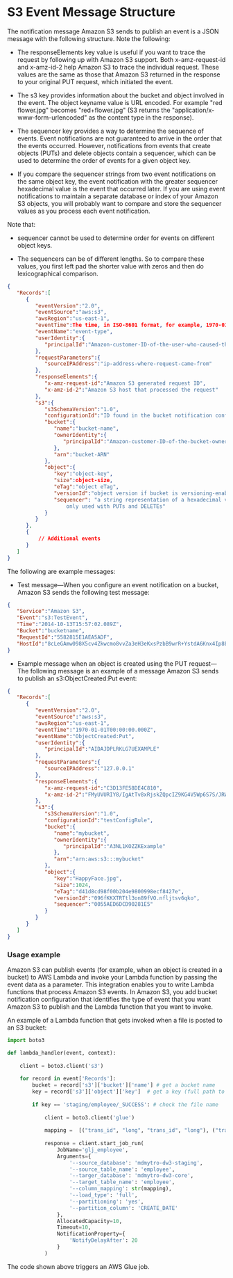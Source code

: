 # S3 Event Message Structure
The notification message Amazon S3 sends to publish an event is a JSON message with the following structure. Note the following:

* The responseElements key value is useful if you want to trace the request by following up with Amazon S3 support. Both x-amz-request-id and x-amz-id-2 help Amazon S3 to trace the individual request. These values are the same as those that Amazon S3 returned in the response to your original PUT request, which initiated the event.

* The s3 key provides information about the bucket and object involved in the event. The object keyname value is URL encoded. For example "red flower.jpg" becomes "red+flower.jpg" (S3 returns the "application/x-www-form-urlencoded" as the content type in the response).

* The sequencer key provides a way to determine the sequence of events. Event notifications are not guaranteed to arrive in the order that the events occurred. However, notifications from events that create objects (PUTs) and delete objects contain a sequencer, which can be used to determine the order of events for a given object key.

* If you compare the sequencer strings from two event notifications on the same object key, the event notification with the greater sequencer hexadecimal value is the event that occurred later. If you are using event notifications to maintain a separate database or index of your Amazon S3 objects, you will probably want to compare and store the sequencer values as you process each event notification.

Note that:

* sequencer cannot be used to determine order for events on different object keys.

* The sequencers can be of different lengths. So to compare these values, you first left pad the shorter value with zeros and then do lexicographical comparison.

```json
{  
   "Records":[  
      {  
         "eventVersion":"2.0",
         "eventSource":"aws:s3",
         "awsRegion":"us-east-1",
         "eventTime":The time, in ISO-8601 format, for example, 1970-01-01T00:00:00.000Z, when S3 finished processing the request,
         "eventName":"event-type",
         "userIdentity":{  
            "principalId":"Amazon-customer-ID-of-the-user-who-caused-the-event"
         },
         "requestParameters":{  
            "sourceIPAddress":"ip-address-where-request-came-from"
         },
         "responseElements":{  
            "x-amz-request-id":"Amazon S3 generated request ID",
            "x-amz-id-2":"Amazon S3 host that processed the request"
         },
         "s3":{  
            "s3SchemaVersion":"1.0",
            "configurationId":"ID found in the bucket notification configuration",
            "bucket":{  
               "name":"bucket-name",
               "ownerIdentity":{  
                  "principalId":"Amazon-customer-ID-of-the-bucket-owner"
               },
               "arn":"bucket-ARN"
            },
            "object":{  
               "key":"object-key",
               "size":object-size,
               "eTag":"object eTag",
               "versionId":"object version if bucket is versioning-enabled, otherwise null",
               "sequencer": "a string representation of a hexadecimal value used to determine event sequence, 
                   only used with PUTs and DELETEs"            
            }
         }
      },
      {
          // Additional events
      }
   ]
}  
```
The following are example messages:

* Test message—When you configure an event notification on a bucket, Amazon S3 sends the following test message:

```json
{  
   "Service":"Amazon S3",
   "Event":"s3:TestEvent",
   "Time":"2014-10-13T15:57:02.089Z",
   "Bucket":"bucketname",
   "RequestId":"5582815E1AEA5ADF",
   "HostId":"8cLeGAmw098X5cv4Zkwcmo8vvZa3eH3eKxsPzbB9wrR+YstdA6Knx4Ip8EXAMPLE"
}
```
* Example message when an object is created using the PUT request—The following message is an example of a message Amazon S3 sends to publish an s3:ObjectCreated:Put event:

```json
{  
   "Records":[  
      {  
         "eventVersion":"2.0",
         "eventSource":"aws:s3",
         "awsRegion":"us-east-1",
         "eventTime":"1970-01-01T00:00:00.000Z",
         "eventName":"ObjectCreated:Put",
         "userIdentity":{  
            "principalId":"AIDAJDPLRKLG7UEXAMPLE"
         },
         "requestParameters":{  
            "sourceIPAddress":"127.0.0.1"
         },
         "responseElements":{  
            "x-amz-request-id":"C3D13FE58DE4C810",
            "x-amz-id-2":"FMyUVURIY8/IgAtTv8xRjskZQpcIZ9KG4V5Wp6S7S/JRWeUWerMUE5JgHvANOjpD"
         },
         "s3":{  
            "s3SchemaVersion":"1.0",
            "configurationId":"testConfigRule",
            "bucket":{  
               "name":"mybucket",
               "ownerIdentity":{  
                  "principalId":"A3NL1KOZZKExample"
               },
               "arn":"arn:aws:s3:::mybucket"
            },
            "object":{  
               "key":"HappyFace.jpg",
               "size":1024,
               "eTag":"d41d8cd98f00b204e9800998ecf8427e",
               "versionId":"096fKKXTRTtl3on89fVO.nfljtsv6qko",
               "sequencer":"0055AED6DCD90281E5"
            }
         }
      }
   ]
}
```

### Usage example

Amazon S3 can publish events (for example, when an object is created in a bucket) to AWS Lambda and invoke your Lambda function by passing the event data as a parameter. This integration enables you to write Lambda functions that process Amazon S3 events. In Amazon S3, you add bucket notification configuration that identifies the type of event that you want Amazon S3 to publish and the Lambda function that you want to invoke.

An example of a Lambda function that gets invoked when a file is posted to an S3 bucket:

``` Python
import boto3

def lambda_handler(event, context):
    
    client = boto3.client('s3')
        
    for record in event['Records']:
        bucket = record['s3']['bucket']['name'] # get a bucket name
        key = record['s3']['object']['key']  # get a key (full path to a file)
        
        if key == 'staging/employee/_SUCCESS': # check the file name
        
            client = boto3.client('glue')
        
            mapping =  [("trans_id", "long", "trans_id", "long"), ("trans_amt", "long", "trans_amt", "long"), ("trans_date", "string", "trans_date", "string"), ("dt", "string", "dt", "string")]
                       
            response = client.start_job_run(
                JobName='glj_employee',
                Arguments={
                    '--source_database': 'mdmytro-dw3-staging',
                    '--source_table_name': 'employee',
                    '--targer_database': 'mdmytro-dw3-core',
                    '--target_table_name': 'employee',
                    '--column_mapping': str(mapping),
                    '--load_type': 'full',
                    '--partitioning': 'yes',
                    '--partition_column': 'CREATE_DATE'
                },
                AllocatedCapacity=10,
                Timeout=10,
                NotificationProperty={
                    'NotifyDelayAfter': 20
                }
            )
```
The code shown above triggers an AWS Glue job.  